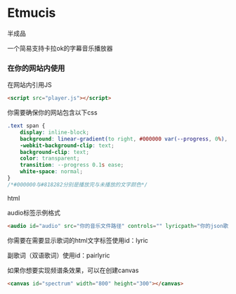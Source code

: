 # Etmucis

半成品

一个简易支持卡拉ok的字幕音乐播放器

### 在你的网站内使用

在网站内引用JS

```html
<script src="player.js"></script>
```

你需要确保你的网站包含以下css

```css
.text span {
    display: inline-block;
    background: linear-gradient(to right, #000000 var(--progress, 0%), #818282 var(--progress, 0%));
    -webkit-background-clip: text;
    background-clip: text;
    color: transparent;
    transition: --progress 0.1s ease;
	white-space: normal;
}
/*#000000与#818282分别是播放完与未播放的文字颜色*/
```

html

audio标签示例格式

```html
<audio id="audio" src="你的音乐文件路径" controls="" lyricpath="你的json歌词文件路径"></audio>
```

你需要在需要显示歌词的html文字标签使用id：lyric

副歌词（双语歌词）使用id：pairlyric

如果你想要实现频谱条效果，可以在创建canvas
```html
<canvas id="spectrum" width="800" height="300"></canvas>
```
